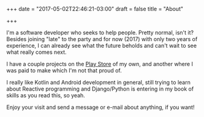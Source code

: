 +++
date = "2017-05-02T22:46:21-03:00"
draft = false
title = "About"

+++

I'm a software developer who seeks to help people. Pretty normal, isn't it? Besides joining "late" to the party and for now (2017) with only two years of experience, I can already see what the future beholds and can't wait to see what really comes next.

I have a couple projects on the [Play Store](https://play.google.com/store/apps/developer?id=Gild%C3%A1sio+Filho) of my own, and another where I was paid to make which I'm not that proud of.

I really like Kotlin and Android development in general, still trying to learn about Reactive programming and Django/Python is entering in my book of skills as you read this, so yeah.

Enjoy your visit and send a message or e-mail about anything, if you want!
